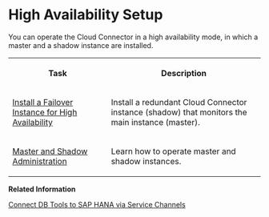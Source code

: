 <!-- loio2f9250b0e6ac488286266461a82518e8 -->

# High Availability Setup

You can operate the Cloud Connector in a high availability mode, in which a master and a shadow instance are installed.


<table>
<tr>
<th valign="top">

Task

</th>
<th valign="top">

Description

</th>
</tr>
<tr>
<td valign="top">

[Install a Failover Instance for High Availability](install-a-failover-instance-for-high-availability-c697705.md)

</td>
<td valign="top">

Install a redundant Cloud Connector instance \(shadow\) that monitors the main instance \(master\).

</td>
</tr>
<tr>
<td valign="top">

[Master and Shadow Administration](master-and-shadow-administration-7f57de1.md)

</td>
<td valign="top">

Learn how to operate master and shadow instances.

</td>
</tr>
</table>

**Related Information**  


[Connect DB Tools to SAP HANA via Service Channels](connect-db-tools-to-sap-hana-via-service-channels-64d6a51.md "")

